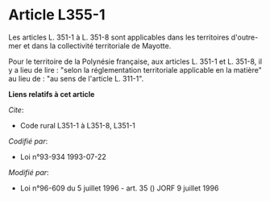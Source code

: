 # Article L355-1

Les articles L. 351-1 à L. 351-8 sont applicables dans les territoires d'outre-mer et dans la collectivité territoriale de
Mayotte.

Pour le territoire de la Polynésie française, aux articles L. 351-1 et L. 351-8, il y a lieu de lire : "selon la
réglementation territoriale applicable en la matière" au lieu de : "au sens de l'article L. 311-1".

**Liens relatifs à cet article**

_Cite_:

  - Code rural L351-1 à L351-8, L351-1

_Codifié par_:

  - Loi n°93-934 1993-07-22

_Modifié par_:

  - Loi n°96-609 du 5 juillet 1996 - art. 35 () JORF 9 juillet 1996
